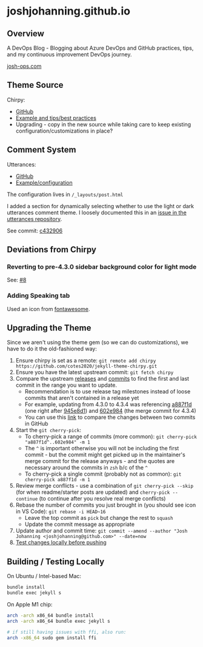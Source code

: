 # joshjohanning.github.io

## Overview

A DevOps Blog  - Blogging about Azure DevOps and GitHub practices, tips, and my continuous improvement DevOps journey.

[josh-ops.com](https://josh-ops.com)

## Theme Source

Chirpy:
* [GitHub](https://github.com/cotes2020/jekyll-theme-chirpy)
* [Example and tips/best practices](https://chirpy.cotes.info/)
* Upgrading - copy in the new source while taking care to keep existing configuration/customizations in place? 

## Comment System

Utterances:
* [GitHub](https://github.com/utterance/utterances)
* [Example/configuration](https://utteranc.es/)

The configuration lives in `/_layouts/post.html`

I added a section for dynamically selecting whether to use the light or dark utterances comment theme. I loosely documented this in an [issue in the utterances repository](https://github.com/utterance/utterances/issues/549#issuecomment-917091550).

See commit: [c432906](https://github.com/joshjohanning/joshjohanning.github.io/commit/c432906dcb3f5f66c1b9dee9dd2bde41c50f8332)

## Deviations from Chirpy

### Reverting to pre-4.3.0 sidebar background color for light mode

See: [#8](https://github.com/joshjohanning/joshjohanning.github.io/pull/8)

### Adding Speaking tab

Used an icon from [fontawesome](https://fontawesome.com/v4/icons/).

## Upgrading the Theme

Since we aren't using the theme gem (so we can do customizations), we have to do it the old-fashioned way: 

1. Ensure chirpy is set as a remote: `git remote add chirpy https://github.com/cotes2020/jekyll-theme-chirpy.git`
1. Ensure you have the latest upstream commit: `git fetch chirpy`
1. Compare the upstream [releases](https://github.com/cotes2020/jekyll-theme-chirpy/releases) and [commits](https://github.com/cotes2020/jekyll-theme-chirpy/commits/master) to find the first and last commit in the range you want to update. 
    - Recommendation is to use release tag milestones instead of loose commits that aren't contained in a release yet
    - For example, updating from 4.3.0 to 4.3.4 was referencing [a887f1d](https://github.com/cotes2020/jekyll-theme-chirpy/commit/a887f1d57d9ac8e08c789c6201147bf68c459573) (one right after [945e8d1](https://github.com/cotes2020/jekyll-theme-chirpy/commit/945e8d195393f73f38c4782cb31b808f09acc6f5)) and [602e984](https://github.com/cotes2020/jekyll-theme-chirpy/commit/602e98448d419e9c5710cb0c8a002a6538562150) (the merge commit for 4.3.4)
    - You can use this [link](https://github.com/cotes2020/jekyll-theme-chirpy/compare/a887f1d^..602e984) to compare the changes between two commits in GitHub
1. Start the `git cherry-pick`:
    - To cherry-pick a range of commits (more common): `git cherry-pick "a887f1d^..602e984" -m 1`
    - The `^` is important otherwise you will not be including the first commit - but the commit might get picked up in the maintainer's merge commit for the release anyways - and the quotes are necessary around the commits in `zsh` b/c of the `^`
    - To cherry-pick a single commit (probably not as common): `git cherry-pick a887f1d -m 1`
1. Review merge conflicts - use a combination of `git cherry-pick --skip` (for when readme/starter posts are updated) and `cherry-pick --continue` (to continue after you resolve real merge conflicts)
1. Rebase the number of commits you just brought in (you should see icon in VS Code): `git rebase -i HEAD~16`
    - Leave the top commit as `pick` but change the rest to `squash`
    - Update the commit message as appropriate
1. Update author and commit time: `git commit --amend --author "Josh Johanning <joshjohanning@github.com>" --date=now`
1. [Test changes locally before pushing](#building--testing-locally) 

## Building / Testing Locally

On Ubuntu / Intel-based Mac:

```sh
bundle install
bundle exec jekyll s
```

On Apple M1 chip:

```sh
arch -arch x86_64 bundle install
arch -arch x86_64 bundle exec jekyll s

# if still having issues with ffi, also run:
arch -x86_64 sudo gem install ffi
```
